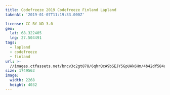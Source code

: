 ```yaml
---
title: Codefreeze 2019 Codefreeze Finland Lapland
takenAt: '2019-01-07T11:19:33.000Z'

license: CC BY-ND 3.0
geo:
  lat: 68.322405
  lng: 27.504491
tags:
  - lapland
  - codefreeze
  - finland
url: >-
  //images.ctfassets.net/bncv3c2gt878/6qhrQcA9bSEJY5GpUAk6Hm/4b42df584ab90759677c30aea25fd049/codefreeze-2019-codefreeze-finland-lapland_39773162383_o
size: 1749563
image:
  width: 2268
  height: 4032
---
```

